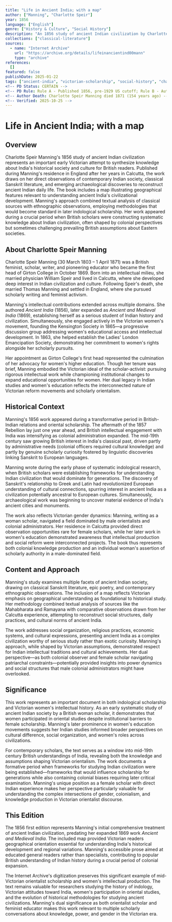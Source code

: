 ```yaml
---
title: "Life in Ancient India; with a map"
author: ["Manning", "Charlotte Speir"]
year: 1856
language: ["English"]
genre: ["History & Culture", "Social History"]
description: "An 1856 study of ancient Indian civilization by Charlotte Speir Manning (1803-1871), British scholar and future head of Girton College. This Victorian-era work examines daily life, social structures, and cultural practices in ancient India, written by a feminist intellectual who lived in Calcutta and pioneered women's access to higher education in Britain."
collections: ["classical-literature"]
sources:
  - name: "Internet Archive"
    url: "https://archive.org/details/lifeinancientind00mann"
    type: "archive"
references:
  []
featured: false
publishDate: 2025-01-22
tags: ["ancient-india", "victorian-scholarship", "social-history", "charlotte-manning", "british-orientalism", "19th-century", "womens-education", "cultural-studies"]
<!-- PD Status: CERTAIN -->
<!-- PD Rule: Rule A - Published 1856, pre-1929 US cutoff; Rule B - Author died 154 years ago -->
<!-- Author Death: Charlotte Speir Manning died 1871 (154 years ago) -->
<!-- Verified: 2025-10-25 -->
---
```


# Life in Ancient India; with a map

## Overview

Charlotte Speir Manning's 1856 study of ancient Indian civilization represents an important early Victorian attempt to synthesize knowledge about India's historical society and culture for British readers. Published during Manning's residence in England after her years in Calcutta, the work draws on her direct observations of contemporary Indian society, classical Sanskrit literature, and emerging archaeological discoveries to reconstruct ancient Indian daily life. The book includes a map illustrating geographical features relevant to understanding ancient India's civilizational development. Manning's approach combined textual analysis of classical sources with ethnographic observations, employing methodologies that would become standard in later indological scholarship. Her work appeared during a crucial period when British scholars were constructing systematic knowledge about Indian civilization, often shaped by colonial perspectives but sometimes challenging prevailing British assumptions about Eastern societies.

## About Charlotte Speir Manning

Charlotte Speir Manning (30 March 1803 – 1 April 1871) was a British feminist, scholar, writer, and pioneering educator who became the first head of Girton College in October 1869. Born into an intellectual milieu, she married physician William Speir and lived in Calcutta, where she developed deep interest in Indian civilization and culture. Following Speir's death, she married Thomas Manning and settled in England, where she pursued scholarly writing and feminist activism.

Manning's intellectual contributions extended across multiple domains. She authored *Ancient India* (1856), later expanded as *Ancient and Medieval India* (1869), establishing herself as a serious student of Indian history and civilization. Simultaneously, she engaged actively in the Victorian women's movement, founding the Kensington Society in 1865—a progressive discussion group addressing women's educational access and intellectual development. In 1863, she helped establish the Ladies' London Emancipation Society, demonstrating her commitment to women's rights alongside her scholarly pursuits.

Her appointment as Girton College's first head represented the culmination of her advocacy for women's higher education. Though her tenure was brief, Manning embodied the Victorian ideal of the scholar-activist: pursuing rigorous intellectual work while championing institutional changes to expand educational opportunities for women. Her dual legacy in Indian studies and women's education reflects the interconnected nature of Victorian reform movements and scholarly orientalism.

## Historical Context

Manning's 1856 work appeared during a transformative period in British-Indian relations and oriental scholarship. The aftermath of the 1857 Rebellion lay just one year ahead, and British intellectual engagement with India was intensifying as colonial administration expanded. The mid-19th century saw growing British interest in India's classical past, driven partly by administrative needs (colonial officers required cultural knowledge) and partly by genuine scholarly curiosity fostered by linguistic discoveries linking Sanskrit to European languages.

Manning wrote during the early phase of systematic indological research, when British scholars were establishing frameworks for understanding Indian civilization that would dominate for generations. The discovery of Sanskrit's relationship to Greek and Latin had revolutionized European understanding of cultural connections, spurring interest in ancient India as a civilization potentially ancestral to European cultures. Simultaneously, archaeological work was beginning to uncover material evidence of India's ancient cities and monuments.

The work also reflects Victorian gender dynamics: Manning, writing as a woman scholar, navigated a field dominated by male orientalists and colonial administrators. Her residence in Calcutta provided direct observation opportunities rare for female scholars, while her later work in women's education demonstrated awareness that intellectual production and social reform were interconnected projects. The book thus represents both colonial knowledge production and an individual woman's assertion of scholarly authority in a male-dominated field.

## Content and Approach

Manning's study examines multiple facets of ancient Indian society, drawing on classical Sanskrit literature, epic poetry, and contemporary ethnographic observations. The inclusion of a map reflects Victorian emphasis on geographical understanding as foundational to historical study. Her methodology combined textual analysis of sources like the Mahabharata and Ramayana with comparative observations drawn from her Calcutta experience, attempting to reconstruct social structures, daily practices, and cultural norms of ancient India.

The work addresses social organization, religious practices, economic systems, and cultural expressions, presenting ancient India as a complex civilization worthy of serious study rather than exotic curiosity. Manning's approach, while shaped by Victorian assumptions, demonstrated respect for Indian intellectual traditions and cultural achievements. Her dual perspective—as both colonial observer and female scholar navigating patriarchal constraints—potentially provided insights into power dynamics and social structures that male colonial administrators might have overlooked.

## Significance

This work represents an important document in both indological scholarship and Victorian women's intellectual history. As an early systematic study of ancient Indian society by a British woman scholar, it demonstrates that women participated in oriental studies despite institutional barriers to female scholarship. Manning's later prominence in women's education movements suggests her Indian studies informed broader perspectives on cultural difference, social organization, and women's roles across civilizations.

For contemporary scholars, the text serves as a window into mid-19th century British understandings of India, revealing both the knowledge and assumptions shaping Victorian orientalism. The work documents a formative period when frameworks for studying Indian civilization were being established—frameworks that would influence scholarship for generations while also containing colonial biases requiring later critical examination. Manning's unique position as a female scholar with direct Indian experience makes her perspective particularly valuable for understanding the complex intersections of gender, colonialism, and knowledge production in Victorian orientalist discourse.

## This Edition

The 1856 first edition represents Manning's initial comprehensive treatment of ancient Indian civilization, predating her expanded 1869 work *Ancient and Medieval India*. The included map provided Victorian readers geographical orientation essential for understanding India's historical development and regional variations. Manning's accessible prose aimed at educated general readers rather than specialists, contributing to popular British understanding of Indian history during a crucial period of colonial expansion.

The Internet Archive's digitization preserves this significant example of mid-Victorian orientalist scholarship and women's intellectual production. The text remains valuable for researchers studying the history of indology, Victorian attitudes toward India, women's participation in oriental studies, and the evolution of historical methodologies for studying ancient civilizations. Manning's dual significance as both orientalist scholar and feminist educator makes this work relevant to multiple scholarly conversations about knowledge, power, and gender in the Victorian era.

